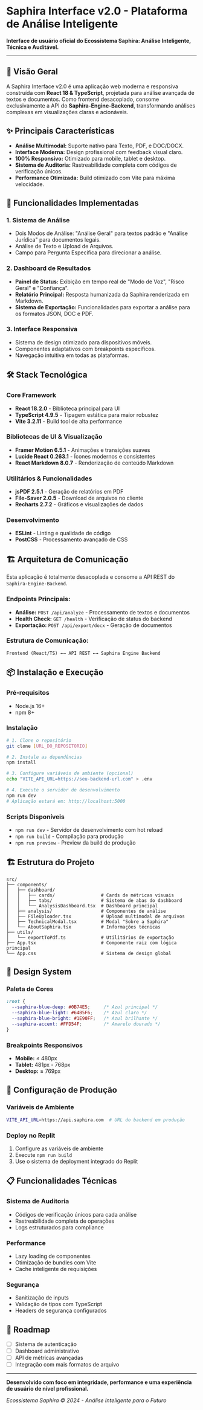 # Saphira Interface v2.0 - Plataforma de Análise Inteligente

**Interface de usuário oficial do Ecossistema Saphira: Análise Inteligente, Técnica e Auditável.**

---

## 🎯 Visão Geral

A Saphira Interface v2.0 é uma aplicação web moderna e responsiva construída com **React 18 & TypeScript**, projetada para análise avançada de textos e documentos. Como frontend desacoplado, consome exclusivamente a API do **Saphira-Engine-Backend**, transformando análises complexas em visualizações claras e acionáveis.

## ✨ Principais Características

- **Análise Multimodal:** Suporte nativo para Texto, PDF, e DOC/DOCX.
- **Interface Moderna:** Design profissional com feedback visual claro.
- **100% Responsivo:** Otimizado para mobile, tablet e desktop.
- **Sistema de Auditoria:** Rastreabilidade completa com códigos de verificação únicos.
- **Performance Otimizada:** Build otimizado com Vite para máxima velocidade.

## 🚀 Funcionalidades Implementadas

### **1. Sistema de Análise**
- Dois Modos de Análise: "Análise Geral" para textos padrão e "Análise Jurídica" para documentos legais.
- Análise de Texto e Upload de Arquivos.
- Campo para Pergunta Específica para direcionar a análise.

### **2. Dashboard de Resultados**
- **Painel de Status:** Exibição em tempo real de "Modo de Voz", "Risco Geral" e "Confiança".
- **Relatório Principal:** Resposta humanizada da Saphira renderizada em Markdown.
- **Sistema de Exportação:** Funcionalidades para exportar a análise para os formatos JSON, DOC e PDF.

### **3. Interface Responsiva**
- Sistema de design otimizado para dispositivos móveis.
- Componentes adaptativos com breakpoints específicos.
- Navegação intuitiva em todas as plataformas.

## 🛠️ Stack Tecnológica

### **Core Framework**
- **React 18.2.0** - Biblioteca principal para UI
- **TypeScript 4.9.5** - Tipagem estática para maior robustez
- **Vite 3.2.11** - Build tool de alta performance

### **Bibliotecas de UI & Visualização**
- **Framer Motion 6.5.1** - Animações e transições suaves
- **Lucide React 0.263.1** - Ícones modernos e consistentes
- **React Markdown 8.0.7** - Renderização de conteúdo Markdown

### **Utilitários & Funcionalidades**
- **jsPDF 2.5.1** - Geração de relatórios em PDF
- **File-Saver 2.0.5** - Download de arquivos no cliente
- **Recharts 2.7.2** - Gráficos e visualizações de dados

### **Desenvolvimento**
- **ESLint** - Linting e qualidade de código
- **PostCSS** - Processamento avançado de CSS

## 🏗️ Arquitetura de Comunicação

Esta aplicação é totalmente desacoplada e consome a API REST do `Saphira-Engine-Backend`.

### **Endpoints Principais:**
- **Análise:** `POST /api/analyze` - Processamento de textos e documentos
- **Health Check:** `GET /health` - Verificação de status do backend
- **Exportação:** `POST /api/export/docx` - Geração de documentos

### **Estrutura de Comunicação:**
```
Frontend (React/TS) ←→ API REST ←→ Saphira Engine Backend
```

## 📦 Instalação e Execução

### **Pré-requisitos**
- Node.js 16+ 
- npm 8+

### **Instalação**
```bash
# 1. Clone o repositório
git clone [URL_DO_REPOSITORIO]

# 2. Instale as dependências
npm install

# 3. Configure variáveis de ambiente (opcional)
echo "VITE_API_URL=https://seu-backend-url.com" > .env

# 4. Execute o servidor de desenvolvimento
npm run dev
# Aplicação estará em: http://localhost:5000
```

### **Scripts Disponíveis**
- `npm run dev` - Servidor de desenvolvimento com hot reload
- `npm run build` - Compilação para produção
- `npm run preview` - Preview da build de produção

## 🏗️ Estrutura do Projeto

```
src/
├── components/
│   ├── dashboard/
│   │   ├── cards/                 # Cards de métricas visuais
│   │   ├── tabs/                  # Sistema de abas do dashboard
│   │   └── AnalysisDashboard.tsx  # Dashboard principal
│   ├── analysis/                  # Componentes de análise
│   ├── FileUploader.tsx           # Upload multimodal de arquivos
│   ├── TechnicalModal.tsx         # Modal "Sobre a Saphira"
│   └── AboutSaphira.tsx           # Informações técnicas
├── utils/
│   └── exportToPdf.ts             # Utilitários de exportação
├── App.tsx                        # Componente raiz com lógica principal
└── App.css                        # Sistema de design global
```

## 🎨 Design System

### **Paleta de Cores**
```css
:root {
  --saphira-blue-deep: #0B74E5;     /* Azul principal */
  --saphira-blue-light: #64B5F6;    /* Azul claro */
  --saphira-blue-bright: #1E90FF;   /* Azul brilhante */
  --saphira-accent: #FFD54F;        /* Amarelo dourado */
}
```

### **Breakpoints Responsivos**
- **Mobile:** ≤ 480px
- **Tablet:** 481px - 768px  
- **Desktop:** ≥ 769px

## 🔧 Configuração de Produção

### **Variáveis de Ambiente**
```bash
VITE_API_URL=https://api.saphira.com  # URL do backend em produção
```

### **Deploy no Replit**
1. Configure as variáveis de ambiente
2. Execute `npm run build`
3. Use o sistema de deployment integrado do Replit

## 📋 Funcionalidades Técnicas

### **Sistema de Auditoria**
- Códigos de verificação únicos para cada análise
- Rastreabilidade completa de operações
- Logs estruturados para compliance

### **Performance**
- Lazy loading de componentes
- Otimização de bundles com Vite
- Cache inteligente de requisições

### **Segurança**
- Sanitização de inputs
- Validação de tipos com TypeScript
- Headers de segurança configurados

## 🚀 Roadmap

- [ ] Sistema de autenticação
- [ ] Dashboard administrativo
- [ ] API de métricas avançadas
- [ ] Integração com mais formatos de arquivo

---

**Desenvolvido com foco em integridade, performance e uma experiência de usuário de nível profissional.**

*Ecossistema Saphira © 2024 - Análise Inteligente para o Futuro*